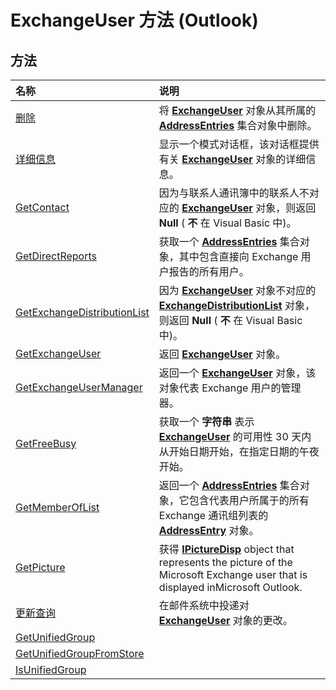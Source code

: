 
# ExchangeUser 方法 (Outlook)

## 方法



|**名称**|**说明**|
|:-----|:-----|
|[删除](d11a82c4-28de-efef-5170-20f999f2bf08.md)|将  **[ExchangeUser](6ec117d1-7fdb-aa36-b567-1242f8238df0.md)** 对象从其所属的 **[AddressEntries](db91b717-07c6-d1f2-c545-b766ee1f0c6b.md)** 集合对象中删除。|
|[详细信息](6c93a583-cc61-e527-7832-88dba525854a.md)|显示一个模式对话框，该对话框提供有关  **[ExchangeUser](6ec117d1-7fdb-aa36-b567-1242f8238df0.md)** 对象的详细信息。|
|[GetContact](443fb23a-cd26-e385-bd9d-e978aec56458.md)|因为与联系人通讯簿中的联系人不对应的 **[ExchangeUser](6ec117d1-7fdb-aa36-b567-1242f8238df0.md)** 对象，则返回 **Null** ( **不** 在 Visual Basic 中)。|
|[GetDirectReports](753201ad-8001-3185-7d68-fda15907099d.md)|获取一个  **[AddressEntries](db91b717-07c6-d1f2-c545-b766ee1f0c6b.md)** 集合对象，其中包含直接向 Exchange 用户报告的所有用户。|
|[GetExchangeDistributionList](4ebc0448-97a9-ca5c-35f0-ef852de27324.md)|因为 **[ExchangeUser](6ec117d1-7fdb-aa36-b567-1242f8238df0.md)** 对象不对应的 **[ExchangeDistributionList](2830dfba-6c0a-a81f-6b98-92ac2aafb59d.md)** 对象，则返回 **Null** ( **不** 在 Visual Basic 中)。|
|[GetExchangeUser](ff0babba-895f-8205-fefb-c587ee53ea91.md)|返回  **[ExchangeUser](6ec117d1-7fdb-aa36-b567-1242f8238df0.md)** 对象。|
|[GetExchangeUserManager](ead5e950-7f7a-b213-0daf-c2bff890a30c.md)|返回一个  **[ExchangeUser](6ec117d1-7fdb-aa36-b567-1242f8238df0.md)** 对象，该对象代表 Exchange 用户的管理器。|
|[GetFreeBusy](0dcd36af-e9d7-ca1e-334f-c540c46254f7.md)|获取一个 **字符串** 表示 **[ExchangeUser](6ec117d1-7fdb-aa36-b567-1242f8238df0.md)** 的可用性 30 天内从开始日期开始，在指定日期的午夜开始。|
|[GetMemberOfList](1f4e8910-8998-85ab-05dc-d06f6fd323c3.md)|返回一个  **[AddressEntries](db91b717-07c6-d1f2-c545-b766ee1f0c6b.md)** 集合对象，它包含代表用户所属于的所有 Exchange 通讯组列表的 **[AddressEntry](d4a0a85e-8bab-bc56-57bc-d70c3c570c8e.md)** 对象。|
|[GetPicture](4298db85-0576-4982-9592-6eae666d966a.md)|获得 **[IPictureDisp](http://msdn.microsoft.com/en-us/library/ms680762%28VS.85%29.aspx)** object that represents the picture of the Microsoft Exchange user that is displayed inMicrosoft Outlook.|
|[更新查询](a2672fbf-f32a-f120-227c-24ee5c361f35.md)|在邮件系统中投递对  **[ExchangeUser](6ec117d1-7fdb-aa36-b567-1242f8238df0.md)** 对象的更改。|
|[GetUnifiedGroup](ec0f58fa-969d-ed38-705b-2c99ccbf3c86.md)||
|[GetUnifiedGroupFromStore](38a901d3-670f-afd2-a385-3b2bb859cb81.md)||
|[IsUnifiedGroup](46f9564a-1c0a-fe6c-3f06-989fb5f36adf.md)||
